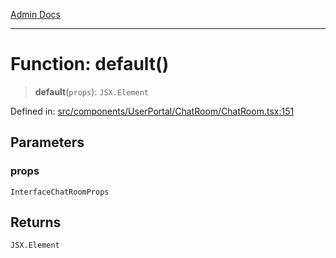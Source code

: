 [Admin Docs](/)

***

# Function: default()

> **default**(`props`): `JSX.Element`

Defined in: [src/components/UserPortal/ChatRoom/ChatRoom.tsx:151](https://github.com/PalisadoesFoundation/talawa-admin/blob/main/src/components/UserPortal/ChatRoom/ChatRoom.tsx#L151)

## Parameters

### props

`InterfaceChatRoomProps`

## Returns

`JSX.Element`
